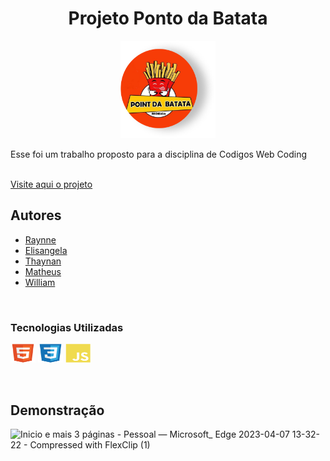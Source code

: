 <h1 align="center"> Projeto Ponto da Batata </h1>

<p align="center"> <img src='Mask group.png' width="30%"> </p>

Esse foi um trabalho proposto para a disciplina de Codigos Web Coding

<br>
<a href="https://raynnenogueira.github.io/projeto/" target="_blank">Visite aqui o projeto</a>

<br>

## Autores

- [Raynne](https://www.linkedin.com/in/raynne-nogueira/)
- [Elisangela](https://github.com/elisangelaf/)
- [Thaynan](https://www.linkedin.com/in/thaynan-s%C3%A2mires-643237229)
- [Matheus](https://www.linkedin.com/in/matheus-moura-85688b253?trk=contact-info)
- [William]()

<br>

<h3 id="tecnologias"> Tecnologias Utilizadas</h3>

<div style="display: inline_block">
  <img align="center" height="30" width="40" src="https://raw.githubusercontent.com/devicons/devicon/master/icons/html5/html5-original.svg">
  <img align="center" height="30" width="40" src="https://raw.githubusercontent.com/devicons/devicon/master/icons/css3/css3-original.svg">
  <img align="center" alt="Bruno-Js" height="30" width="40" src="https://raw.githubusercontent.com/devicons/devicon/master/icons/javascript/javascript-plain.svg">
</div>

<br>
<br>


## Demonstração

![Inicio e mais 3 páginas - Pessoal — Microsoft_ Edge 2023-04-07 13-32-22 - Compressed with FlexClip (1)](https://user-images.githubusercontent.com/85042179/230648960-04b5f690-e861-4988-b2fa-b5407ff260c4.gif)

